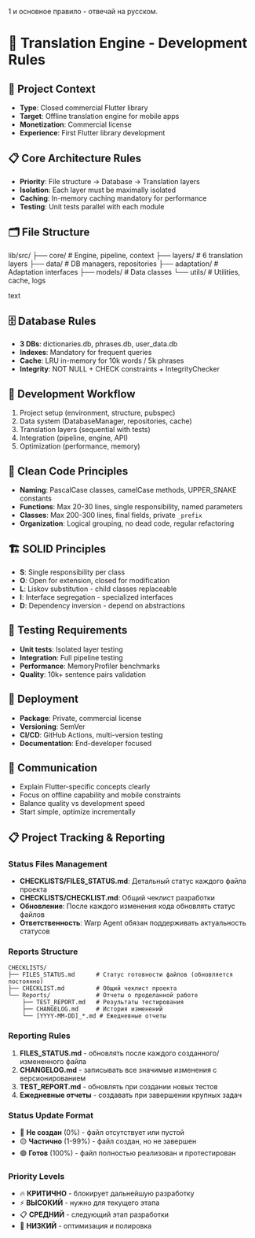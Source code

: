 1 и основное правило - отвечай на русском.

# 🚀 Translation Engine - Development Rules

## 🎯 Project Context
- **Type**: Closed commercial Flutter library
- **Target**: Offline translation engine for mobile apps
- **Monetization**: Commercial license
- **Experience**: First Flutter library development

## 📋 Core Architecture Rules
- **Priority**: File structure → Database → Translation layers
- **Isolation**: Each layer must be maximally isolated
- **Caching**: In-memory caching mandatory for performance
- **Testing**: Unit tests parallel with each module

## 🗂 File Structure
lib/src/
├── core/ # Engine, pipeline, context
├── layers/ # 6 translation layers
├── data/ # DB managers, repositories
├── adaptation/ # Adaptation interfaces
├── models/ # Data classes
└── utils/ # Utilities, cache, logs

text

## 🗄 Database Rules
- **3 DBs**: dictionaries.db, phrases.db, user_data.db
- **Indexes**: Mandatory for frequent queries
- **Cache**: LRU in-memory for 10k words / 5k phrases
- **Integrity**: NOT NULL + CHECK constraints + IntegrityChecker

## 🔧 Development Workflow
1. Project setup (environment, structure, pubspec)
2. Data system (DatabaseManager, repositories, cache)
3. Translation layers (sequential with tests)
4. Integration (pipeline, engine, API)
5. Optimization (performance, memory)

## 🧹 Clean Code Principles
- **Naming**: PascalCase classes, camelCase methods, UPPER_SNAKE constants
- **Functions**: Max 20-30 lines, single responsibility, named parameters
- **Classes**: Max 200-300 lines, final fields, private `_prefix`
- **Organization**: Logical grouping, no dead code, regular refactoring

## 🏗 SOLID Principles
- **S**: Single responsibility per class
- **O**: Open for extension, closed for modification
- **L**: Liskov substitution - child classes replaceable
- **I**: Interface segregation - specialized interfaces
- **D**: Dependency inversion - depend on abstractions

## 🧪 Testing Requirements
- **Unit tests**: Isolated layer testing
- **Integration**: Full pipeline testing
- **Performance**: MemoryProfiler benchmarks
- **Quality**: 10k+ sentence pairs validation

## 🚀 Deployment
- **Package**: Private, commercial license
- **Versioning**: SemVer
- **CI/CD**: GitHub Actions, multi-version testing
- **Documentation**: End-developer focused

## 💬 Communication
- Explain Flutter-specific concepts clearly
- Focus on offline capability and mobile constraints
- Balance quality vs development speed
- Start simple, optimize incrementally

## 📋 Project Tracking & Reporting

### **Status Files Management**
- **CHECKLISTS/FILES_STATUS.md**: Детальный статус каждого файла проекта
- **CHECKLISTS/CHECKLIST.md**: Общий чеклист разработки
- **Обновление**: После каждого изменения кода обновлять статус файлов
- **Ответственность**: Warp Agent обязан поддерживать актуальность статусов

### **Reports Structure**
```
CHECKLISTS/
├── FILES_STATUS.md      # Статус готовности файлов (обновляется постоянно)
├── CHECKLIST.md         # Общий чеклист проекта
└── Reports/             # Отчеты о проделанной работе
    ├── TEST_REPORT.md   # Результаты тестирования
    ├── CHANGELOG.md     # История изменений
    └── [YYYY-MM-DD]_*.md # Ежедневные отчеты
```

### **Reporting Rules**
1. **FILES_STATUS.md** - обновлять после каждого созданного/измененного файла
2. **CHANGELOG.md** - записывать все значимые изменения с версионированием
3. **TEST_REPORT.md** - обновлять при создании новых тестов
4. **Ежедневные отчеты** - создавать при завершении крупных задач

### **Status Update Format**
- 🔴 **Не создан** (0%) - файл отсутствует или пустой
- 🟡 **Частично** (1-99%) - файл создан, но не завершен
- 🟢 **Готов** (100%) - файл полностью реализован и протестирован

### **Priority Levels**
- 🔥 **КРИТИЧНО** - блокирует дальнейшую разработку
- ⚡ **ВЫСОКИЙ** - нужно для текущего этапа
- 📋 **СРЕДНИЙ** - следующий этап разработки
- 📝 **НИЗКИЙ** - оптимизация и полировка
